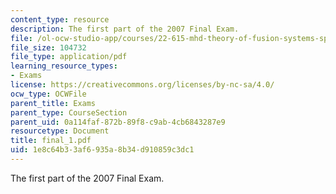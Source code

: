 ```yaml
---
content_type: resource
description: The first part of the 2007 Final Exam.
file: /ol-ocw-studio-app/courses/22-615-mhd-theory-of-fusion-systems-spring-2007/1e8c64b33af6935a8b34d910859c3dc1_final_1.pdf
file_size: 104732
file_type: application/pdf
learning_resource_types:
- Exams
license: https://creativecommons.org/licenses/by-nc-sa/4.0/
ocw_type: OCWFile
parent_title: Exams
parent_type: CourseSection
parent_uid: 0a114faf-872b-89f8-c9ab-4cb6843287e9
resourcetype: Document
title: final_1.pdf
uid: 1e8c64b3-3af6-935a-8b34-d910859c3dc1
---
```

The first part of the 2007 Final Exam.